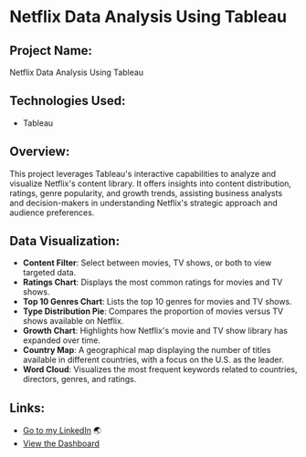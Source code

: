 # Netflix Data Analysis Using Tableau

## Project Name:
Netflix Data Analysis Using Tableau

## Technologies Used:
- Tableau

## Overview:
This project leverages Tableau's interactive capabilities to analyze and visualize Netflix's content library. It offers insights into content distribution, ratings, genre popularity, and growth trends, assisting business analysts and decision-makers in understanding Netflix's strategic approach and audience preferences.

## Data Visualization:
- **Content Filter**: Select between movies, TV shows, or both to view targeted data.
- **Ratings Chart**: Displays the most common ratings for movies and TV shows.
- **Top 10 Genres Chart**: Lists the top 10 genres for movies and TV shows.
- **Type Distribution Pie**: Compares the proportion of movies versus TV shows available on Netflix.
- **Growth Chart**: Highlights how Netflix's movie and TV show library has expanded over time.
- **Country Map**: A geographical map displaying the number of titles available in different countries, with a focus on the U.S. as the leader.
- **Word Cloud**: Visualizes the most frequent keywords related to countries, directors, genres, and ratings.

## Links:
- [Go to my LinkedIn](https://www.linkedin.com/in/monalisa-v-212201262) 🌏
- [View the Dashboard](https://public.tableau.com/app/profile/monalisa.viswanathan)
